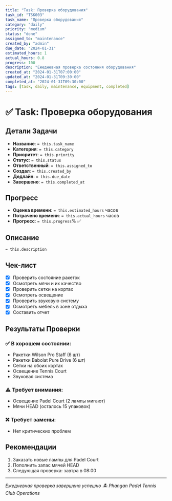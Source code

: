 ```yaml
---
title: "Task: Проверка оборудования"
task_id: "TSK003"
task_name: "Проверка оборудования"
category: "daily"
priority: "medium"
status: "done"
assigned_to: "maintenance"
created_by: "admin"
due_date: "2024-01-31"
estimated_hours: 1
actual_hours: 0.8
progress: 100
description: "Ежедневная проверка состояния оборудования"
created_at: "2024-01-31T07:00:00"
updated_at: "2024-01-31T09:30:00"
completed_at: "2024-01-31T09:30:00"
tags: [task, daily, maintenance, equipment, completed]
---
```


# ✅ Task: Проверка оборудования

## Детали Задачи

- **Название**: `= this.task_name`
- **Категория**: `= this.category`
- **Приоритет**: `= this.priority`
- **Статус**: `= this.status`
- **Ответственный**: `= this.assigned_to`
- **Создал**: `= this.created_by`
- **Дедлайн**: `= this.due_date`
- **Завершено**: `= this.completed_at`

## Прогресс

- **Оценка времени**: `= this.estimated_hours` часов
- **Потрачено времени**: `= this.actual_hours` часов
- **Прогресс**: `= this.progress`% ✅

## Описание

`= this.description`

## Чек-лист

- [x] Проверить состояние ракеток
- [x] Осмотреть мячи и их качество
- [x] Проверить сетки на кортах
- [x] Осмотреть освещение
- [x] Проверить звуковую систему
- [x] Осмотреть мебель в зоне отдыха
- [x] Составить отчет

## Результаты Проверки

### ✅ В хорошем состоянии:
- Ракетки Wilson Pro Staff (6 шт)
- Ракетки Babolat Pure Drive (6 шт)
- Сетки на обоих кортах
- Освещение Tennis Court
- Звуковая система

### ⚠️ Требует внимания:
- Освещение Padel Court (2 лампы мигают)
- Мячи HEAD (осталось 15 упаковок)

### ❌ Требует замены:
- Нет критических проблем

## Рекомендации

1. Заказать новые лампы для Padel Court
2. Пополнить запас мячей HEAD
3. Следующая проверка: завтра в 08:00

---

*Ежедневная проверка завершена успешно*
*🏝️ Phangan Padel Tennis Club Operations*
